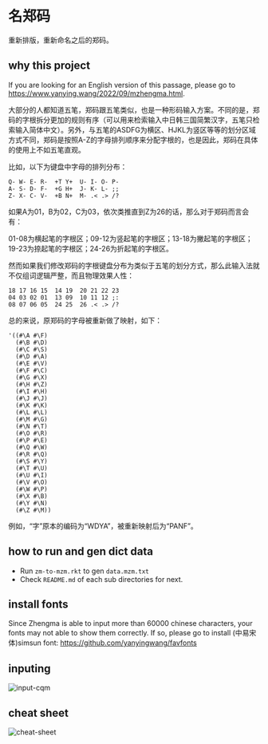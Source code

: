 
# 名郑码
重新排版，重新命名之后的郑码。


## why this project
If you are looking for an English version of this passage, please go to <https://www.yanying.wang/2022/09/mzhengma.html>.

大部分的人都知道五笔，郑码跟五笔类似，也是一种形码输入方案。不同的是，郑码的字根拆分更加的规则有序（可以用来检索输入中日韩三国简繁汉字，五笔只检索输入简体中文）。另外，与五笔的ASDFG为横区、HJKL为竖区等等的划分区域方式不同，郑码是按照A-Z的字母排列顺序来分配字根的，也是因此，郑码在具体的使用上不如五笔直观。

比如，以下为键盘中字母的排列分布：

```
Q- W- E- R-  +T Y+  U- I- O- P-
A- S- D- F-  +G H+  J- K- L- ;;
Z- X- C- V-  +B N+  M- .< .> /?
```

如果A为01，B为02，C为03，依次类推直到Z为26的话，那么对于郑码而言会有：


01-08为横起笔的字根区；09-12为竖起笔的字根区；13-18为撇起笔的字根区；19-23为捺起笔的字根区；24-26为折起笔的字根区。

然而如果我们修改郑码的字根键盘分布为类似于五笔的划分方式，那么此输入法就不仅组词逻辑严整，而且物理效果人性：

```
18 17 16 15  14 19  20 21 22 23
04 03 02 01  13 09  10 11 12 ;:
08 07 06 05  24 25  26 .< .> /?
```

总的来说，原郑码的字母被重新做了映射，如下：
```
'((#\A #\F)
  (#\B #\D)
  (#\C #\S)
  (#\D #\A)
  (#\E #\V)
  (#\F #\C)
  (#\G #\X)
  (#\H #\Z)
  (#\I #\H)
  (#\J #\J)
  (#\K #\K)
  (#\L #\L)
  (#\M #\G)
  (#\N #\T)
  (#\O #\R)
  (#\P #\E)
  (#\Q #\W)
  (#\R #\Q)
  (#\S #\Y)
  (#\T #\U)
  (#\U #\I)
  (#\V #\O)
  (#\W #\P)
  (#\X #\B)
  (#\Y #\N)
  (#\Z #\M))
```
例如，“字”原本的编码为“WDYA”，被重新映射后为“PANF”。


## how to run and gen dict data
* Run `zm-to-mzm.rkt` to gen `data.mzm.txt`
* Check `README.md` of each sub directories for next.

## install fonts
Since Zhengma is able to input more than 60000 chinese characters, your fonts may not able to show them correctly. If so, please go to install (中易宋体)simsun font: https://github.com/yanyingwang/favfonts 

## inputing
![input-cqm](https://raw.githubusercontent.com/yanyingwang/mzhengma/master/pics/input-cqm.png)

## cheat sheet
![cheat-sheet](https://raw.githubusercontent.com/yanyingwang/mzhengma/master/pics/cheat-sheet.jpg)

